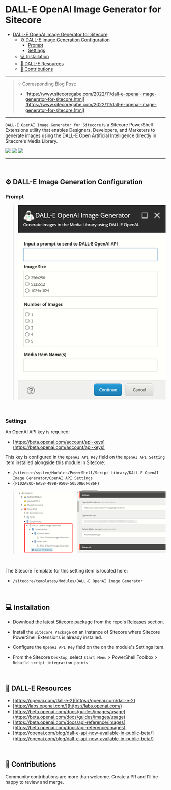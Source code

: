 # DALL-E OpenAI Image Generator for Sitecore

- [DALL-E OpenAI Image Generator for Sitecore](#dall-e-openai-image-generator-for-sitecore)
  - [⚙ DALL-E Image Generation Configuration](#-dall-e-image-generation-configuration)
    - [Prompt](#prompt)
    - [Settings](#settings)
  - [💻 Installation](#-installation)
  - [📄 DALL-E Resources](#-dall-e-resources)
  - [🌟 Contributions](#-contributions)

---


> 💡 Corresponding Blog Post: <br/>
> - [https://www.sitecoregabe.com/2022/11/dall-e-openai-image-generator-for-sitecore.html](https://www.sitecoregabe.com/2022/11/dall-e-openai-image-generator-for-sitecore.html)


---



`DALL-E OpenAI Image Generator for Sitecore` is a Sitecore PowerShell Extensions utility that enables Designers, Developers, and Marketers to generate images using the DALL-E Open Artificial Intelligence directly in Sitecore's Media Library.

<img src="./img/spe_leaves.gif">
<img src="./img/spe_fabrics.gif">
<img src="./img/spe_chicago.gif">

---

<br/>

## ⚙ DALL-E Image Generation Configuration

### Prompt
> <img src="./img/DALL-E OpenAI Image Generator for Sitecore-Prompt.png">

<br/>

### Settings

An OpenAI API key is required:
- [https://beta.openai.com/account/api-keys](https://beta.openai.com/account/api-keys)

This key is configured in the `OpenAI API Key` field on the `OpenAI API Setting` item installed alongside this module in Sitecore:
- `/sitecore/system/Modules/PowerShell/Script Library/DALL-E OpenAI Image Generator/OpenAI API Settings`
- `{F102AE0D-6A5B-499B-9500-505D0E6F686F}`

> <img src="./img/DALL-E OpenAI Image Generator for Sitecore-Modules.png">

<br/>

The Sitecore Template for this setting item is located here:
- `/sitecore/templates/Modules/DALL-E OpenAI Image Generator`


<br/>

## 💻 Installation

- Download the latest Sitecore package from the repo's [Releases](https://github.com/strezag/DALL-E-OpenAI-Image-Generator-for-Sitecore/releases) section.

- Install the `Sitecore Package` on an instance of Sitecore where Sitecore PowerShell Extensions is already installed.

- Configure the `OpenAI API Key` field on the on the module's Settings item. 

- From the Sitecore `Desktop`, select `Start Menu` > PowerShell Toolbox > `Rebuild script integration points`

<br/>

## 📄 DALL-E Resources
- [https://openai.com/dall-e-2](https://openai.com/dall-e-2)
- [https://labs.openai.com/](https://labs.openai.com/)
- [https://beta.openai.com/docs/guides/images/usage](https://beta.openai.com/docs/guides/images/usage)
- [https://beta.openai.com/docs/api-reference/images](https://beta.openai.com/docs/api-reference/images)
- [https://openai.com/blog/dall-e-api-now-available-in-public-beta/](https://openai.com/blog/dall-e-api-now-available-in-public-beta/)


<br/>

## 🌟 Contributions

Community contributions are more than welcome.  Create a PR and I'll be happy to review and merge.

<br/>